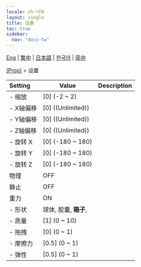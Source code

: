 ```yaml
---
locale: zh-rCN
layout: single
title: 设置
toc: true
sidebar:
  nav: "docs-tw"
---
```

[Eng](/dancexr/menu/2025.4/prop/settings) | [繁中](/tw/dancexr/menu/2025.4/prop/settings) | [日本語](/jp/dancexr/menu/2025.4/prop/settings) | [한국어](/kr/dancexr/menu/2025.4/prop/settings) | [简中](/zh/dancexr/menu/2025.4/prop/settings)

[(Prop)](../menu#(Prop)) > 设置



| Setting | Value | Description |
| :--- | --- | :--- |
|- 缩放 | [0] (-2 ~ 2) | 
|- X轴偏移 | [0] ((Unlimited)) | 
|- Y轴偏移 | [0] ((Unlimited)) | 
|- Z轴偏移 | [0] ((Unlimited)) | 
|- 旋转 X | [0] (-180 ~ 180) | 
|- 旋转 Y | [0] (-180 ~ 180) | 
|- 旋转 Z | [0] (-180 ~ 180) | 
| 物理 | OFF | 
| 静止 | OFF | 
| 重力 | ON | 
|- 形状 | 球体, 胶囊, **箱子**,  | 
|- 质量 | [1] (0 ~ 10) | 
|- 拖拽 | [0] (0 ~ 1) | 
|- 摩擦力 | [0.5] (0 ~ 1) | 
|- 弹性 | [0.5] (0 ~ 1) | 

